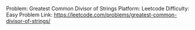 Problem: Greatest Common Divisor of Strings
Platform: Leetcode
Difficulty: Easy
Problem Link: https://leetcode.com/problems/greatest-common-divisor-of-strings/
